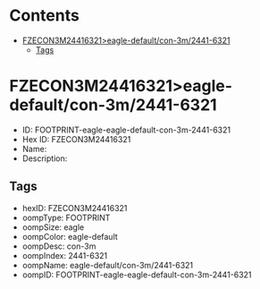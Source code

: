 



Contents
========

* [FZECON3M24416321>eagle-default/con-3m/2441-6321](#fzecon3m24416321eagle-defaultcon-3m2441-6321)
	* [Tags](#tags)

# FZECON3M24416321>eagle-default/con-3m/2441-6321

- ID: FOOTPRINT-eagle-eagle-default-con-3m-2441-6321
- Hex ID: FZECON3M24416321
- Name: 
- Description: 

## Tags

- hexID: FZECON3M24416321
- oompType: FOOTPRINT
- oompSize: eagle
- oompColor: eagle-default
- oompDesc: con-3m
- oompIndex: 2441-6321
- oompName: eagle-default/con-3m/2441-6321
- oompID: FOOTPRINT-eagle-eagle-default-con-3m-2441-6321
